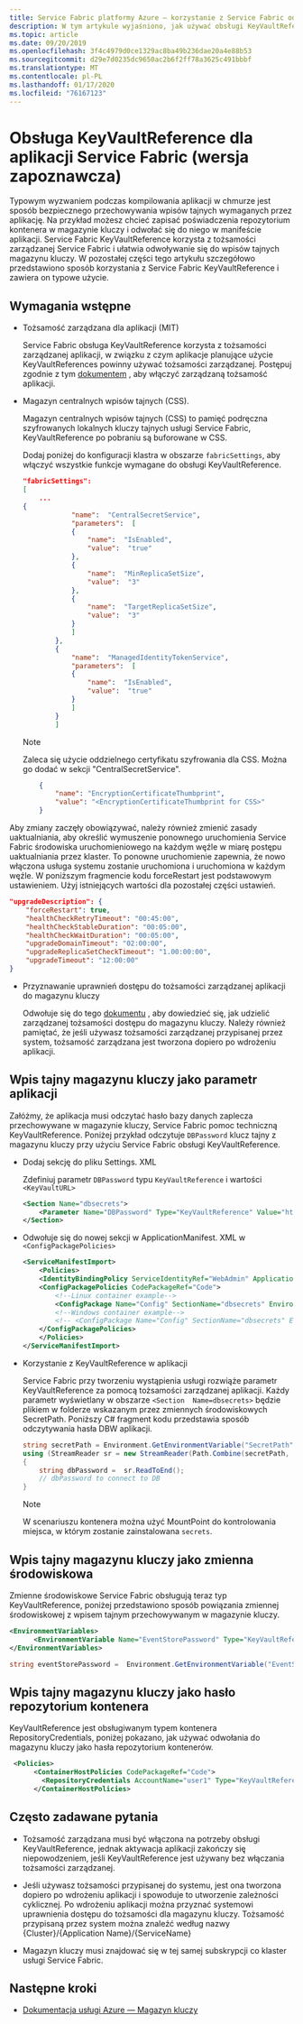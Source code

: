 ```yaml
---
title: Service Fabric platformy Azure — korzystanie z Service Fabric odwołań do magazynu kluczy aplikacji
description: W tym artykule wyjaśniono, jak używać obsługi KeyVaultReference usługi Service-Fabric dla wpisów tajnych aplikacji.
ms.topic: article
ms.date: 09/20/2019
ms.openlocfilehash: 3f4c4979d0ce1329ac8ba49b236dae20a4e88b53
ms.sourcegitcommit: d29e7d0235dc9650ac2b6f2ff78a3625c491bbbf
ms.translationtype: MT
ms.contentlocale: pl-PL
ms.lasthandoff: 01/17/2020
ms.locfileid: "76167123"
---
```

#  <a name="keyvaultreference-support-for-service-fabric-applications-preview"></a>Obsługa KeyVaultReference dla aplikacji Service Fabric (wersja zapoznawcza)

Typowym wyzwaniem podczas kompilowania aplikacji w chmurze jest sposób bezpiecznego przechowywania wpisów tajnych wymaganych przez aplikację. Na przykład możesz chcieć zapisać poświadczenia repozytorium kontenera w magazynie kluczy i odwołać się do niego w manifeście aplikacji. Service Fabric KeyVaultReference korzysta z tożsamości zarządzanej Service Fabric i ułatwia odwoływanie się do wpisów tajnych magazynu kluczy. W pozostałej części tego artykułu szczegółowo przedstawiono sposób korzystania z Service Fabric KeyVaultReference i zawiera on typowe użycie.

## <a name="prerequisites"></a>Wymagania wstępne

- Tożsamość zarządzana dla aplikacji (MIT)
    
    Service Fabric obsługa KeyVaultReference korzysta z tożsamości zarządzanej aplikacji, w związku z czym aplikacje planujące użycie KeyVaultReferences powinny używać tożsamości zarządzanej. Postępuj zgodnie z tym [dokumentem](concepts-managed-identity.md) , aby włączyć zarządzaną tożsamość aplikacji.

- Magazyn centralnych wpisów tajnych (CSS).

    Magazyn centralnych wpisów tajnych (CSS) to pamięć podręczna szyfrowanych lokalnych kluczy tajnych usługi Service Fabric, KeyVaultReference po pobraniu są buforowane w CSS.

    Dodaj poniżej do konfiguracji klastra w obszarze `fabricSettings`, aby włączyć wszystkie funkcje wymagane do obsługi KeyVaultReference.

    ```json
    "fabricSettings": 
    [
        ...
    {
                "name":  "CentralSecretService",
                "parameters":  [
                {
                    "name":  "IsEnabled",
                    "value":  "true"
                },
                {
                    "name":  "MinReplicaSetSize",
                    "value":  "3"
                },
                {
                    "name":  "TargetReplicaSetSize",
                    "value":  "3"
                }
                ]
            },
            {
                "name":  "ManagedIdentityTokenService",
                "parameters":  [
                {
                    "name":  "IsEnabled",
                    "value":  "true"
                }
                ]
            }
            ]
    ```

    > [!NOTE] 
    > Zaleca się użycie oddzielnego certyfikatu szyfrowania dla CSS. Można go dodać w sekcji "CentralSecretService".
    

    ```json
        {
            "name": "EncryptionCertificateThumbprint",
            "value": "<EncryptionCertificateThumbprint for CSS>"
        }
    ```
Aby zmiany zaczęły obowiązywać, należy również zmienić zasady uaktualniania, aby określić wymuszenie ponownego uruchomienia Service Fabric środowiska uruchomieniowego na każdym węźle w miarę postępu uaktualniania przez klaster. To ponowne uruchomienie zapewnia, że nowo włączona usługa systemu zostanie uruchomiona i uruchomiona w każdym węźle. W poniższym fragmencie kodu forceRestart jest podstawowym ustawieniem. Użyj istniejących wartości dla pozostałej części ustawień.
```json
"upgradeDescription": {
    "forceRestart": true,
    "healthCheckRetryTimeout": "00:45:00",
    "healthCheckStableDuration": "00:05:00",
    "healthCheckWaitDuration": "00:05:00",
    "upgradeDomainTimeout": "02:00:00",
    "upgradeReplicaSetCheckTimeout": "1.00:00:00",
    "upgradeTimeout": "12:00:00"
}
```
- Przyznawanie uprawnień dostępu do tożsamości zarządzanej aplikacji do magazynu kluczy

    Odwołuje się do tego [dokumentu](how-to-grant-access-other-resources.md) , aby dowiedzieć się, jak udzielić zarządzanej tożsamości dostępu do magazynu kluczy. Należy również pamiętać, że jeśli używasz tożsamości zarządzanej przypisanej przez system, tożsamość zarządzana jest tworzona dopiero po wdrożeniu aplikacji.

## <a name="keyvault-secret-as-application-parameter"></a>Wpis tajny magazynu kluczy jako parametr aplikacji
Załóżmy, że aplikacja musi odczytać hasło bazy danych zaplecza przechowywane w magazynie kluczy, Service Fabric pomoc techniczną KeyVaultReference. Poniżej przykład odczytuje `DBPassword` klucz tajny z magazynu kluczy przy użyciu Service Fabric obsługi KeyVaultReference.

- Dodaj sekcję do pliku Settings. XML

    Zdefiniuj parametr `DBPassword` typu `KeyVaultReference` i wartości `<KeyVaultURL>`

    ```xml
    <Section Name="dbsecrets">
        <Parameter Name="DBPassword" Type="KeyVaultReference" Value="https://vault200.vault.azure.net/secrets/dbpassword/8ec042bbe0ea4356b9b171588a8a1f32"/>
    </Section>
    ```
- Odwołuje się do nowej sekcji w ApplicationManifest. XML w `<ConfigPackagePolicies>`

    ```xml
    <ServiceManifestImport>
        <Policies>
        <IdentityBindingPolicy ServiceIdentityRef="WebAdmin" ApplicationIdentityRef="ttkappuser" />
        <ConfigPackagePolicies CodePackageRef="Code">
            <!--Linux container example-->
            <ConfigPackage Name="Config" SectionName="dbsecrets" EnvironmentVariableName="SecretPath" MountPoint="/var/secrets"/>
            <!--Windows container example-->
            <!-- <ConfigPackage Name="Config" SectionName="dbsecrets" EnvironmentVariableName="SecretPath" MountPoint="C:\secrets"/> -->
        </ConfigPackagePolicies>
        </Policies>
    </ServiceManifestImport>
    ```

- Korzystanie z KeyVaultReference w aplikacji

    Service Fabric przy tworzeniu wystąpienia usługi rozwiąże parametr KeyVaultReference za pomocą tożsamości zarządzanej aplikacji. Każdy parametr wyświetlany w obszarze `<Section  Name=dbsecrets>` będzie plikiem w folderze wskazanym przez zmiennych środowiskowych SecretPath. Poniższy C# fragment kodu przedstawia sposób odczytywania hasła DBW aplikacji.

    ```C#
    string secretPath = Environment.GetEnvironmentVariable("SecretPath");
    using (StreamReader sr = new StreamReader(Path.Combine(secretPath, "DBPassword"))) 
    {
        string dbPassword =  sr.ReadToEnd();
        // dbPassword to connect to DB
    }
    ```
    > [!NOTE] 
    > W scenariuszu kontenera można użyć MountPoint do kontrolowania miejsca, w którym zostanie zainstalowana `secrets`.

## <a name="keyvault-secret-as-environment-variable"></a>Wpis tajny magazynu kluczy jako zmienna środowiskowa

Zmienne środowiskowe Service Fabric obsługują teraz typ KeyVaultReference, poniżej przedstawiono sposób powiązania zmiennej środowiskowej z wpisem tajnym przechowywanym w magazynie kluczy.

```xml
<EnvironmentVariables>
      <EnvironmentVariable Name="EventStorePassword" Type="KeyVaultReference" Value="https://ttkvault.vault.azure.net/secrets/clustercert/e225bd97e203430d809740b47736b9b8"/>
</EnvironmentVariables>
```

```C#
string eventStorePassword =  Environment.GetEnvironmentVariable("EventStorePassword");
```
## <a name="keyvault-secret-as-container-repository-password"></a>Wpis tajny magazynu kluczy jako hasło repozytorium kontenera
KeyVaultReference jest obsługiwanym typem kontenera RepositoryCredentials, poniżej pokazano, jak używać odwołania do magazynu kluczy jako hasła repozytorium kontenerów.
```xml
 <Policies>
      <ContainerHostPolicies CodePackageRef="Code">
        <RepositoryCredentials AccountName="user1" Type="KeyVaultReference" Password="https://ttkvault.vault.azure.net/secrets/containerpwd/e225bd97e203430d809740b47736b9b8"/>
      </ContainerHostPolicies>
```
## <a name="faq"></a>Często zadawane pytania
- Tożsamość zarządzana musi być włączona na potrzeby obsługi KeyVaultReference, jednak aktywacja aplikacji zakończy się niepowodzeniem, jeśli KeyVaultReference jest używany bez włączania tożsamości zarządzanej.

- Jeśli używasz tożsamości przypisanej do systemu, jest ona tworzona dopiero po wdrożeniu aplikacji i spowoduje to utworzenie zależności cyklicznej. Po wdrożeniu aplikacji można przyznać systemowi uprawnienia dostępu do tożsamości dla magazynu kluczy. Tożsamość przypisaną przez system można znaleźć według nazwy {Cluster}/{Application Name}/{ServiceName}

- Magazyn kluczy musi znajdować się w tej samej subskrypcji co klaster usługi Service Fabric. 

## <a name="next-steps"></a>Następne kroki

* [Dokumentacja usługi Azure — Magazyn kluczy](https://docs.microsoft.com/azure/key-vault/)
